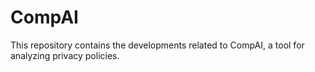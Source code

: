 # CompAI
This repository contains the developments related to CompAI, a tool for analyzing privacy policies.
